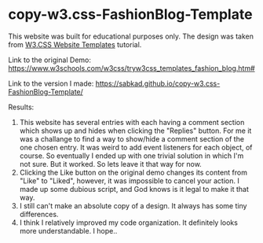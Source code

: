 # copy-w3.css-FashionBlog-Template

This website was built for educational purposes only.
The design was taken from <a href="https://www.w3schools.com/w3css/w3css_templates.asp">W3.CSS Website Templates</a> tutorial. 

Link to the original Demo: 
https://www.w3schools.com/w3css/tryw3css_templates_fashion_blog.htm#

Link to the version I made: 
https://sabkad.github.io/copy-w3.css-FashionBlog-Template/

Results: 
1. This website has several entries with each having a comment section which shows up and hides when clicking the "Replies" button. 
   For me it was a challange to find a way to show/hide a comment section of the one chosen entry. It was weird to add event listeners for each object, of course. 
   So eventually I ended up with one trivial solution in which I'm not sure. But it worked. So lets leave it that way for now. 
2. Clicking the Like button on the original demo changes its content from "Like" to "Liked", however, it was impossible to cancel your action.
   I made up some dubious script, and God knows is it legal to make it that way.
3. I still can't make an absolute copy of a design. It always has some tiny differences. 
4. I think I relatively improved my code organization. It definitely looks more understandable. I hope..
